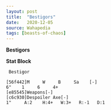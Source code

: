 ```yaml
---
layout: post
title:  "Bestigors"
date:   2020-12-05
source: Wahapedia
tags: [beasts-of-chaos]
---
```


**Bestigors**

**Stat Block**
```
 Bestigor
```

```
[56f442]M     W     B     Sa    [-]
6"    1     6     4+    
[e85545]Weapons[-]
[c6c930]Despoiler Axe[-]
1"     A:2    H:4+   W:3+   R:-1   D:1   
```



